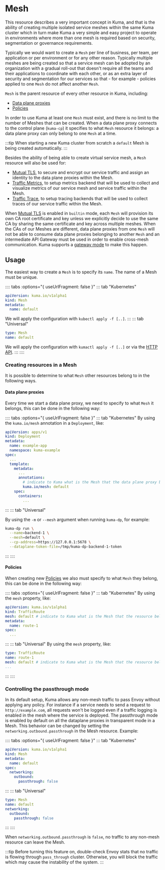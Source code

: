 # Mesh

This resource describes a very important concept in Kuma, and that is the ability of creating multiple isolated service meshes within the same Kuma cluster which in turn make Kuma a very simple and easy project to operate in environments where more than one mesh is required based on security, segmentation or governance requirements.

Typically we would want to create a `Mesh` per line of business, per team, per application or per environment or for any other reason. Typically multiple meshes are being created so that a service mesh can be adopted by an organization with a gradual roll-out that doesn't require all the teams and their applications to coordinate with each other, or as an extra layer of security and segmentation for our services so that - for example - policies applied to one `Mesh` do not affect another `Mesh`.

`Mesh` is the parent resource of every other resource in Kuma, including: 

* [Data plane proxies](/docs/1.1.0/documentation/dps-and-data-model/)
* [Policies](/policies)

In order to use Kuma at least one `Mesh` must exist, and there is no limit to the number of Meshes that can be created. When a data plane proxy connects to the control plane (`kuma-cp`) it specifies to what `Mesh` resource it belongs: a data plane proxy can only belong to one `Mesh` at a time.

:::tip
When starting a new Kuma cluster from scratch a `default` Mesh is being created automatically.
:::

Besides the ability of being able to create virtual service mesh, a `Mesh` resource will also be used for:

* [Mutual TLS](/docs/1.1.0/policies/mutual-tls/), to secure and encrypt our service traffic and assign an identity to the data plane proxies within the Mesh.
* [Traffic Metrics](/docs/1.1.0/policies/traffic-metrics/), to setup metrics backend that will be used to collect and visualize metrics of our service mesh and service traffic within the Mesh.
* [Traffic Trace](/docs/1.1.0/policies/traffic-trace/), to setup tracing backends that will be used to collect traces of our service traffic within the Mesh.

When [Mutual TLS](/docs/1.1.0/policies/mutual-tls/) is enabled in `builtin` mode, each `Mesh` will provision its own CA root certificate and key unless we explicitly decide to use the same CA by sharing the same certificate and key across multiple meshes. When the CAs of our Meshes are different, data plane proxies from one `Mesh` will not be able to consume data plane proxies belonging to another `Mesh` and an intermediate API Gateway must be used in order to enable cross-mesh communication. Kuma supports a [gateway mode](/docs/1.1.0/documentation/dps-and-data-model/#gateway) to make this happen.

## Usage

The easiest way to create a `Mesh` is to specify its `name`. The name of a Mesh must be unique.

:::: tabs :options="{ useUrlFragment: false }"
::: tab "Kubernetes"
```yaml
apiVersion: kuma.io/v1alpha1
kind: Mesh
metadata:
  name: default
```
We will apply the configuration with `kubectl apply -f [..]`.
:::
::: tab "Universal"
```yaml
type: Mesh
name: default
```
We will apply the configuration with `kumactl apply -f [..]` or via the [HTTP API](/docs/1.1.0/documentation/http-api).
:::
::::

### Creating resources in a Mesh

It is possible to determine to what `Mesh` other resources belong to in the following ways.

#### Data plane proxies

Every time we start a data plane proxy, we need to specify to what `Mesh` it belongs, this can be done in the following way:

:::: tabs :options="{ useUrlFragment: false }"
::: tab "Kubernetes"
By using the `kuma.io/mesh` annotation in a `Deployment`, like:

```yaml
apiVersion: apps/v1
kind: Deployment
metadata:
  name: example-app
  namespace: kuma-example
spec:
  ...
  template:
    metadata:
      ...
      annotations:
        # indicate to Kuma what is the Mesh that the data plane proxy belongs to
        kuma.io/mesh: default
    spec:
      containers:
        ...
```
:::
::: tab "Universal"

By using the `-m` or `--mesh` argument when running `kuma-dp`, for example:

```sh
kuma-dp run \
  --name=backend-1 \
  --mesh=default \
  --cp-address=https://127.0.0.1:5678 \
  --dataplane-token-file=/tmp/kuma-dp-backend-1-token
```
:::
::::

#### Policies

When creating new [Policies](/policies) we also must specify to what `Mesh` they belong, this can be done in the following way:

:::: tabs :options="{ useUrlFragment: false }"
::: tab "Kubernetes"
By using the `mesh` property, like:

```yaml
apiVersion: kuma.io/v1alpha1
kind: TrafficRoute
mesh: default # indicate to Kuma what is the Mesh that the resource belongs to
metadata:
  name: route-1
spec:
  ...
```
:::
::: tab "Universal"
By using the `mesh` property, like:
```yaml
type: TrafficRoute
name: route-1
mesh: default # indicate to Kuma what is the Mesh that the resource belongs to
...
```
:::
::::

### Controlling the passthrough mode

In its default setup, Kuma allows any non-mesh traffic to pass Envoy without applying any policy. For instance if a service needs to send a request to `http://example.com`, all requests won't be logged even if a traffic logging is enabled in the mesh where the service is deployed.
The passthrough mode is enabled by default on all the dataplane proxies in transparent mode in a Mesh. This behavior can be changed by setting the `networking.outbound.passthrough` in the Mesh resource. Example:

:::: tabs :options="{ useUrlFragment: false }"
::: tab "Kubernetes"
```yaml
apiVersion: kuma.io/v1alpha1
kind: Mesh
metadata:
  name: default
spec:
  networking:
    outbound:
      passthrough: false
```
:::
::: tab "Universal"
```yaml
type: Mesh
name: default
networking:
  outbound:
    passthrough: false
```
:::
::::

When `networking.outbound.passthrough` is `false`, no traffic to any non-mesh resource can leave the Mesh.

:::tip
Before turning this feature on, double-check Envoy stats that no traffic is flowing through `pass_through` cluster. Otherwise, you will block the traffic which may cause the instability of the system.
:::
